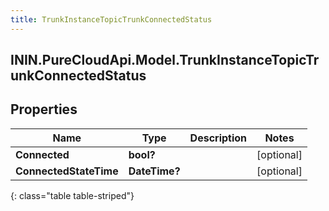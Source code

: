 ```yaml
---
title: TrunkInstanceTopicTrunkConnectedStatus
---
```

## ININ.PureCloudApi.Model.TrunkInstanceTopicTrunkConnectedStatus

## Properties

|Name | Type | Description | Notes|
|------------ | ------------- | ------------- | -------------|
| **Connected** | **bool?** |  | [optional] |
| **ConnectedStateTime** | **DateTime?** |  | [optional] |
{: class="table table-striped"}


